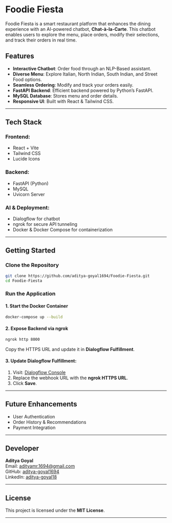 # Foodie Fiesta

Foodie Fiesta is a smart restaurant platform that enhances the dining experience with an AI-powered chatbot, **Chat-à-la-Carte**. This chatbot enables users to explore the menu, place orders, modify their selections, and track their orders in real time.

## Features
- **Interactive Chatbot**: Order food through an NLP-Based assistant.
- **Diverse Menu**: Explore Italian, North Indian, South Indian, and Street Food options.
- **Seamless Ordering**: Modify and track your orders easily.
- **FastAPI Backend**: Efficient backend powered by Python’s FastAPI.
- **MySQL Database**: Stores menu and order details.
- **Responsive UI**: Built with React & Tailwind CSS.

---

## Tech Stack
### **Frontend:**
- React + Vite
- Tailwind CSS
- Lucide Icons

### **Backend:**
- FastAPI (Python)
- MySQL
- Uvicorn Server

### **AI & Deployment:**
- Dialogflow for chatbot
- ngrok for secure API tunneling
- Docker & Docker Compose for containerization

---

## Getting Started
### **Clone the Repository**
```sh
git clone https://github.com/aditya-goyal1694/Foodie-Fiesta.git
cd Foodie-Fiesta
```

### **Run the Application**

#### **1. Start the Docker Container**
```sh
docker-compose up --build
```

#### **2. Expose Backend via ngrok**
```sh
ngrok http 8000
```
Copy the HTTPS URL and update it in **Dialogflow Fulfillment**.

#### **3. Update Dialogflow Fulfillment:**
1. Visit: [Dialogflow Console](https://dialogflow.cloud.google.com/#/agent/j-a-r-v-i-s-ef9d/fulfillment)
2. Replace the webhook URL with the **ngrok HTTPS URL**.
3. Click **Save**.

---

## Future Enhancements
- User Authentication
- Order History & Recommendations
- Payment Integration

---

## Developer
**Aditya Goyal**  
Email: [adityamr.1694@gmail.com](mailto:adityamr.1694@gmail.com)  
GitHub: [aditya-goyal1694](https://github.com/aditya-goyal1694)  
LinkedIn: [aditya-goyal18](https://www.linkedin.com/in/aditya-goyal18/)

---

## License
This project is licensed under the **MIT License**.

---
